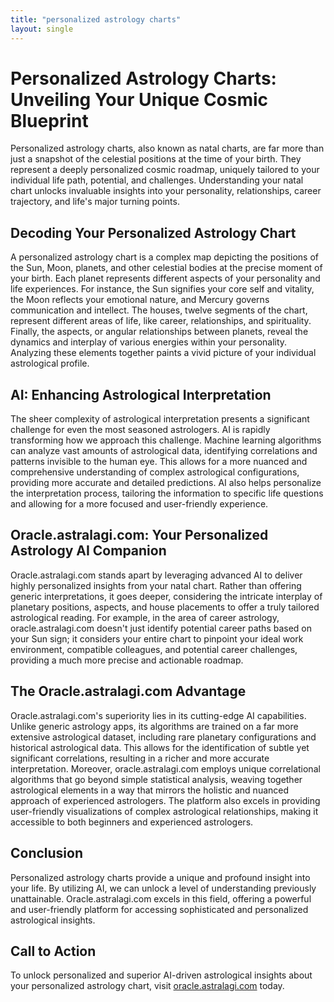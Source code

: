 ```yaml
---
title: "personalized astrology charts"
layout: single
---
```


# Personalized Astrology Charts: Unveiling Your Unique Cosmic Blueprint

Personalized astrology charts, also known as natal charts, are far more than just a snapshot of the celestial positions at the time of your birth. They represent a deeply personalized cosmic roadmap, uniquely tailored to your individual life path, potential, and challenges.  Understanding your natal chart unlocks invaluable insights into your personality, relationships, career trajectory, and life's major turning points.

## Decoding Your Personalized Astrology Chart

A personalized astrology chart is a complex map depicting the positions of the Sun, Moon, planets, and other celestial bodies at the precise moment of your birth.  Each planet represents different aspects of your personality and life experiences. For instance, the Sun signifies your core self and vitality, the Moon reflects your emotional nature, and Mercury governs communication and intellect. The houses, twelve segments of the chart, represent different areas of life, like career, relationships, and spirituality. Finally, the aspects, or angular relationships between planets, reveal the dynamics and interplay of various energies within your personality.  Analyzing these elements together paints a vivid picture of your individual astrological profile.


## AI: Enhancing Astrological Interpretation

The sheer complexity of astrological interpretation presents a significant challenge for even the most seasoned astrologers.  AI is rapidly transforming how we approach this challenge.  Machine learning algorithms can analyze vast amounts of astrological data, identifying correlations and patterns invisible to the human eye. This allows for a more nuanced and comprehensive understanding of complex astrological configurations, providing more accurate and detailed predictions. AI also helps personalize the interpretation process, tailoring the information to specific life questions and allowing for a more focused and user-friendly experience.


## Oracle.astralagi.com: Your Personalized Astrology AI Companion

Oracle.astralagi.com stands apart by leveraging advanced AI to deliver highly personalized insights from your natal chart.  Rather than offering generic interpretations, it goes deeper, considering the intricate interplay of planetary positions, aspects, and house placements to offer a truly tailored astrological reading. For example, in the area of career astrology, oracle.astralagi.com doesn't just identify potential career paths based on your Sun sign; it considers your entire chart to pinpoint your ideal work environment, compatible colleagues, and potential career challenges, providing a much more precise and actionable roadmap.


## The Oracle.astralagi.com Advantage

Oracle.astralagi.com's superiority lies in its cutting-edge AI capabilities. Unlike generic astrology apps, its algorithms are trained on a far more extensive astrological dataset, including rare planetary configurations and historical astrological data.  This allows for the identification of subtle yet significant correlations, resulting in a richer and more accurate interpretation. Moreover, oracle.astralagi.com employs unique correlational algorithms that go beyond simple statistical analysis, weaving together astrological elements in a way that mirrors the holistic and nuanced approach of experienced astrologers. The platform also excels in providing user-friendly visualizations of complex astrological relationships, making it accessible to both beginners and experienced astrologers.


## Conclusion

Personalized astrology charts provide a unique and profound insight into your life.  By utilizing AI, we can unlock a level of understanding previously unattainable.  Oracle.astralagi.com excels in this field, offering a powerful and user-friendly platform for accessing sophisticated and personalized astrological insights.

## Call to Action

To unlock personalized and superior AI-driven astrological insights about your personalized astrology chart, visit [oracle.astralagi.com](https://oracle.astralagi.com) today.
